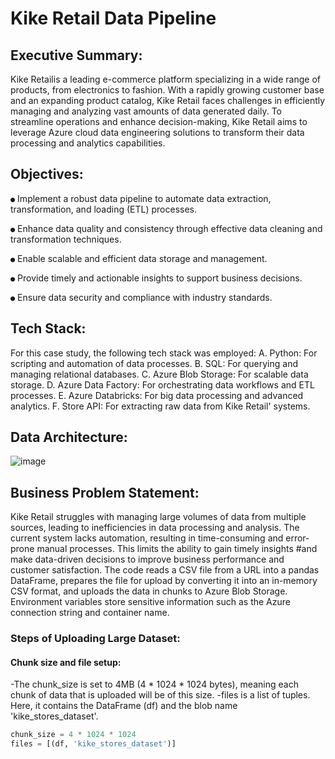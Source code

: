 # Kike Retail Data Pipeline

## Executive Summary:
Kike Retailis a leading e-commerce platform specializing in a wide range of
products, from electronics to fashion. With a rapidly growing customer base
and an expanding product catalog, Kike Retail faces challenges in efficiently
managing and analyzing vast amounts of data generated daily. To streamline
operations and enhance decision-making, Kike Retail aims to leverage Azure
cloud data engineering solutions to transform their data processing and
analytics capabilities.


## Objectives:
 `●` Implement a robust data pipeline to automate data extraction,
transformation, and loading (ETL) processes.

`●` Enhance data quality and consistency through effective data cleaning and
transformation techniques.

`●` Enable scalable and efficient data storage and management.

`●` Provide timely and actionable insights to support business decisions.

`●` Ensure data security and compliance with industry standards.


## Tech Stack:
For this case study, the following tech stack was employed:
A. Python: For scripting and automation of data processes.
B. SQL: For querying and managing relational databases.
C. Azure Blob Storage: For scalable data storage.
D. Azure Data Factory: For orchestrating data workflows and ETL processes.
E. Azure Databricks: For big data processing and advanced analytics.
F. Store API: For extracting raw data from Kike Retail' systems.


## Data Architecture:

![image](https://github.com/user-attachments/assets/b4dcdc68-3946-4ae1-a148-bc284f91e308)


## Business Problem Statement:
Kike Retail struggles with managing large volumes of data from multiple
sources, leading to inefficiencies in data processing and analysis. The
current system lacks automation, resulting in time-consuming and
error-prone manual processes. This limits the ability to gain timely insights
#and make data-driven decisions to improve business performance and
customer satisfaction.
The code reads a CSV file from a URL into a pandas DataFrame, prepares the file for upload by converting it into an in-memory CSV format,
and uploads the data in chunks to Azure Blob Storage. Environment variables store sensitive information such as the Azure connection string and container name.

### Steps of Uploading Large Dataset:

#### Chunk size and file setup:
-The chunk_size is set to 4MB (4 * 1024 * 1024 bytes), meaning each chunk of data that is uploaded will be of this size.
-files is a list of tuples. Here, it contains the DataFrame (df) and the blob name 'kike_stores_dataset'.
```python
chunk_size = 4 * 1024 * 1024
files = [(df, 'kike_stores_dataset')]
```







